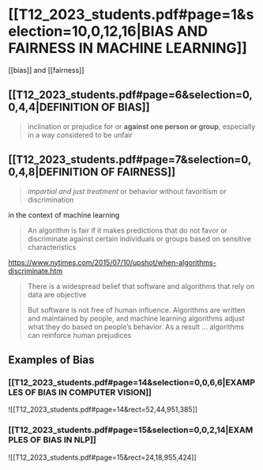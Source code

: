 # [[T12_2023_students.pdf#page=1&selection=10,0,12,16|BIAS AND FAIRNESS IN MACHINE LEARNING]]

[[bias]] and [[fairness]]
## [[T12_2023_students.pdf#page=6&selection=0,0,4,4|DEFINITION OF BIAS]]
> inclination or prejudice for or **against one person or group**, especially in a way considered to be unfair

## [[T12_2023_students.pdf#page=7&selection=0,0,4,8|DEFINITION OF FAIRNESS]]
> *impartial and just treatment* or behavior without favoritism or discrimination

in the context of machine learning

> An algorithm is fair if it makes predictions that do not favor or discriminate against certain individuals or groups based on sensitive characteristics

https://www.nytimes.com/2015/07/10/upshot/when-algorithms-discriminate.htm
> There is a widespread belief that software and algorithms that rely on data are objective
> 
> But software is not free of human influence. Algorithms are written and maintained by people, and machine learning algorithms adjust what they do based on people’s behavior. As a result … algorithms can reinforce human prejudices

## Examples of Bias
### [[T12_2023_students.pdf#page=14&selection=0,0,6,6|EXAMPLES OF BIAS IN COMPUTER VISION]]
![[T12_2023_students.pdf#page=14&rect=52,44,951,385]]
### [[T12_2023_students.pdf#page=15&selection=0,0,2,14|EXAMPLES OF BIAS IN NLP]]
![[T12_2023_students.pdf#page=15&rect=24,18,955,424]]